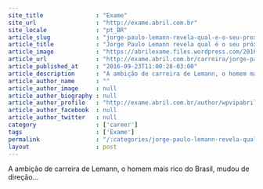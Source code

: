 ```yaml
---
site_title               : "Exame"
site_url                 : "http://exame.abril.com.br"
site_locale              : "pt_BR"
article_slug             : "jorge-paulo-lemann-revela-qual-e-o-seu-proximo-sonho-grande"
article_title            : "Jorge Paulo Lemann revela qual é o seu próximo sonho grande"
article_image            : "https://abrilexame.files.wordpress.com/2016/09/size_960_16_9_lemannn12.jpg?quality=70&strip=all&w=960"
article_url              : "http://exame.abril.com.br/carreira/jorge-paulo-lemann-revela-qual-e-o-seu-proximo-sonho-grande/"
article_published_at     : "2016-09-23T11:00:28-03:00"
article_description      : "A ambição de carreira de Lemann, o homem mais rico do Brasil, mudou de direção..."
article_author_name      : ""
article_author_image     : null
article_author_biography : null
article_author_profile   : "http://exame.abril.com.br/author/wpvipabril/"
article_author_facebook  : null
article_author_twitter   : null
category                 : ['career']
tags                     : ['Exame']
permalink                : "/:categories/jorge-paulo-lemann-revela-qual-e-o-seu-proximo-sonho-grande/"
layout                   : post
---
```


A ambição de carreira de Lemann, o homem mais rico do Brasil, mudou de direção...
